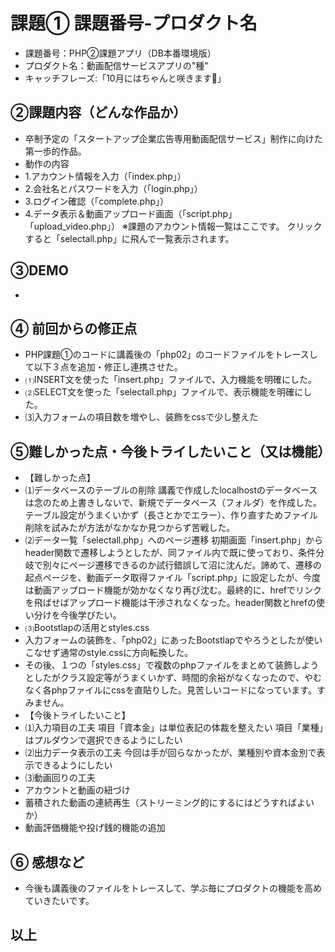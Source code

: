 # 課題① 課題番号-プロダクト名
- 課題番号：PHP②課題アプリ（DB本番環境版）
- プロダクト名：動画配信サービスアプリの"種"
- キャッチフレーズ:「10月にはちゃんと咲きます🌸」

## ②課題内容（どんな作品か）
- 卒制予定の「スタートアップ企業広告専用動画配信サービス」制作に向けた第一歩的作品。
- 動作の内容
- 1.アカウント情報を入力（「index.php」）
- 2.会社名とパスワードを入力（「login.php」）
- 3.ログイン確認（「complete.php」）
- 4.データ表示＆動画アップロード画面（「script.php」「upload_video.php」）
※課題のアカウント情報一覧はここです。
クリックすると「selectall.php」に飛んで一覧表示されます。
## ③DEMO
-

## ④ 前回からの修正点
- PHP課題①のコードに講義後の「php02」のコードファイルをトレースして以下３点を追加・修正し連携させた。
- ⑴INSERT文を使った「insert.php」ファイルで、入力機能を明確にした。
- ⑵SELECT文を使った「selectall.php」ファイルで、表示機能を明確にした。
- ⑶入力フォームの項目数を増やし、装飾をcssで少し整えた

## ⑤難しかった点・今後トライしたいこと（又は機能）
- 【難しかった点】
- ⑴データベースのテーブルの削除
講義で作成したlocalhostのデータベースは念のため上書きしないで、新規でデータベース（フォルダ）を作成した。テーブル設定がうまくいかず（長さとかでエラー）、作り直すためファイル削除を試みたが方法がなかなか見つからず苦戦した。
- ⑵データ一覧「selectall.php」へのページ遷移
初期画面「insert.php」からheader関数で遷移しようとしたが、同ファイル内で既に使っており、条件分岐で別々にページ遷移できるのか試行錯誤して沼に沈んだ。諦めて、遷移の起点ページを、動画データ取得ファイル「script.php」に設定したが、今度は動画アップロード機能が効かなくなり再び沈む。最終的に、hrefでリンクを飛ばせばアップロード機能は干渉されなくなった。header関数とhrefの使い分けを今後学びたい。
- ⑶Bootstlapの活用とstyles.css
- 入力フォームの装飾を、「php02」にあったBootstlapでやろうとしたが使いこなせず通常のstyle.cssに方向転換した。
- その後、１つの「styles.css」で複数のphpファイルをまとめて装飾しようとしたがクラス設定等がうまくいかず、時間的余裕がなくなったので、やむなく各phpファイルにcssを直貼りした。見苦しいコードになっています。すみません。 
- 【今後トライしたいこと】
- ⑴入力項目の工夫
項目「資本金」は単位表記の体裁を整えたい
項目「業種」はプルダウンで選択できるようにしたい
- ⑵出力データ表示の工夫
今回は手が回らなかったが、業種別や資本金別で表示できるようにしたい
- ⑶動画回りの工夫
- アカウントと動画の紐づけ
- 蓄積された動画の連続再生（ストリーミング的にするにはどうすればよいか）
- 動画評価機能や投げ銭的機能の追加

## ⑥ 感想など
- 今後も講義後のファイルをトレースして、学ぶ毎にプロダクトの機能を高めていきたいです。
## 以上